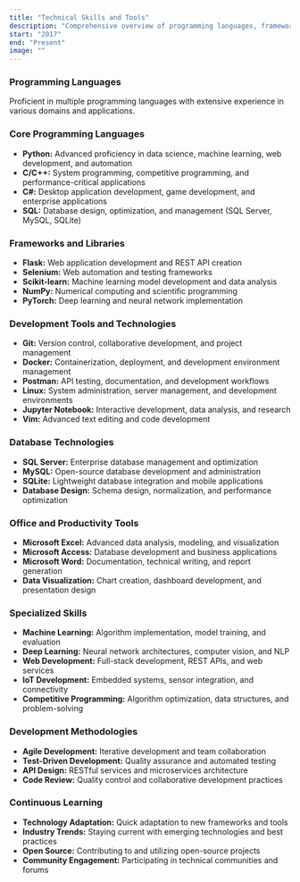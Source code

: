 ```yaml
---
title: "Technical Skills and Tools"
description: "Comprehensive overview of programming languages, frameworks, and development tools"
start: "2017"
end: "Present"
image: ""
---
```


### Programming Languages
Proficient in multiple programming languages with extensive experience in various domains and applications.

### Core Programming Languages
- **Python:** Advanced proficiency in data science, machine learning, web development, and automation
- **C/C++:** System programming, competitive programming, and performance-critical applications
- **C#:** Desktop application development, game development, and enterprise applications
- **SQL:** Database design, optimization, and management (SQL Server, MySQL, SQLite)

### Frameworks and Libraries
- **Flask:** Web application development and REST API creation
- **Selenium:** Web automation and testing frameworks
- **Scikit-learn:** Machine learning model development and data analysis
- **NumPy:** Numerical computing and scientific programming
- **PyTorch:** Deep learning and neural network implementation

### Development Tools and Technologies
- **Git:** Version control, collaborative development, and project management
- **Docker:** Containerization, deployment, and development environment management
- **Postman:** API testing, documentation, and development workflows
- **Linux:** System administration, server management, and development environments
- **Jupyter Notebook:** Interactive development, data analysis, and research
- **Vim:** Advanced text editing and code development

### Database Technologies
- **SQL Server:** Enterprise database management and optimization
- **MySQL:** Open-source database development and administration
- **SQLite:** Lightweight database integration and mobile applications
- **Database Design:** Schema design, normalization, and performance optimization

### Office and Productivity Tools
- **Microsoft Excel:** Advanced data analysis, modeling, and visualization
- **Microsoft Access:** Database development and business applications
- **Microsoft Word:** Documentation, technical writing, and report generation
- **Data Visualization:** Chart creation, dashboard development, and presentation design

### Specialized Skills
- **Machine Learning:** Algorithm implementation, model training, and evaluation
- **Deep Learning:** Neural network architectures, computer vision, and NLP
- **Web Development:** Full-stack development, REST APIs, and web services
- **IoT Development:** Embedded systems, sensor integration, and connectivity
- **Competitive Programming:** Algorithm optimization, data structures, and problem-solving

### Development Methodologies
- **Agile Development:** Iterative development and team collaboration
- **Test-Driven Development:** Quality assurance and automated testing
- **API Design:** RESTful services and microservices architecture
- **Code Review:** Quality control and collaborative development practices

### Continuous Learning
- **Technology Adaptation:** Quick adaptation to new frameworks and tools
- **Industry Trends:** Staying current with emerging technologies and best practices
- **Open Source:** Contributing to and utilizing open-source projects
- **Community Engagement:** Participating in technical communities and forums

